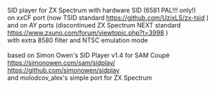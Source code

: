 SID player for ZX Spectrum with hardware SID (6581 PAL!!! only!)
<br/> on xxCF port (now TSID standard https://github.com/UzixLS/zx-tsid )
<br/> and on AY ports (discontinued ZX Spectrum NEXT standard https://www.zxuno.com/forum/viewtopic.php?t=3998 )
<br/> with extra 8580 filter and NTSC emulation mode
<br/> 
<br/> based on Simon Owen's SID Player v1.4 for SAM Coupé
<br/> https://simonowen.com/sam/sidplay/
<br/> https://github.com/simonowen/sidplay
<br/> and molodcov_alex's simple port for ZX Spectrum
<br/> 


